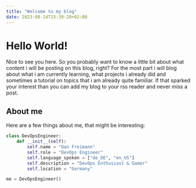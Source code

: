 ```yaml
---
title: "Welcome to my blog"
date: 2023-08-14T15:39:20+02:00
---
```


# Hello World!

Nice to see you here. So you probably want to know a little bit about what content i will be posting on this blog, right? For the most part i will blog about what i am currently learning, what projects i already did and sometimes a tutorial on topics that i am already quite familiar. If that sparked your interest than you can add my blog to your rss reader and never miss a post.

## About me

Here are a few things about me, that might be interesting:

```python
class DevOpsEngineer:
    def __init__(self):
        self.name = "Dan Freimann"
        self.role = "DevOps Engineer"
        self.language_spoken = ["de_DE", "en_US"]
        self.description = "DevOps Enthusiast & Gamer"
        self.location = "Germany"

me = DevOpsEngineer()
```
